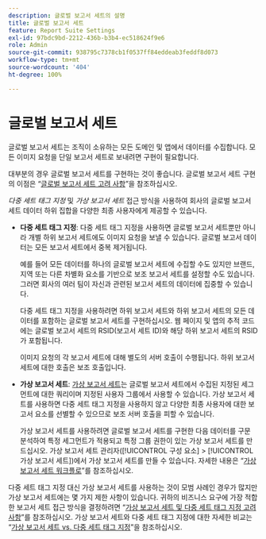 ```yaml
---
description: 글로벌 보고서 세트의 설명
title: 글로벌 보고서 세트
feature: Report Suite Settings
exl-id: 97bdc9bd-2212-436b-b3b4-ec518624f9e6
role: Admin
source-git-commit: 938795c7378cb1f0537ff84eddeab3feddf8d073
workflow-type: tm+mt
source-wordcount: '404'
ht-degree: 100%

---
```


# 글로벌 보고서 세트

글로벌 보고서 세트는 조직이 소유하는 모든 도메인 및 앱에서 데이터를 수집합니다. 모든 이미지 요청을 단일 보고서 세트로 보내려면 구현이 필요합니다.

대부분의 경우 글로벌 보고서 세트를 구현하는 것이 좋습니다. 글로벌 보고서 세트 구현의 이점은 “[글로벌 보고서 세트 고려 사항](https://experienceleague.adobe.com/docs/analytics/implementation/prepare/global-rs.html?lang=ko-KR)”을 참조하십시오.

*다중 세트 태그 지정* 및 *가상 보고서 세트* 접근 방식을 사용하여 회사의 글로벌 보고서 세트 데이터 하위 집합을 다양한 최종 사용자에게 제공할 수 있습니다.

* **다중 세트 태그 지정**: 다중 세트 태그 지정을 사용하면 글로벌 보고서 세트뿐만 아니라 개별 하위 보고서 세트에도 이미지 요청을 보낼 수 있습니다. 글로벌 보고서 데이터는 모든 보고서 세트에서 중복 제거됩니다.

  예를 들어 모든 데이터를 하나의 글로벌 보고서 세트에 수집할 수도 있지만 브랜드, 지역 또는 다른 차별화 요소를 기반으로 보조 보고서 세트를 설정할 수도 있습니다. 그러면 회사의 여러 팀이 자신과 관련된 보고서 세트의 데이터에 집중할 수 있습니다.

  다중 세트 태그 지정을 사용하려면 하위 보고서 세트와 하위 보고서 세트의 모든 데이터를 포함하는 글로벌 보고서 세트를 구현하십시오. 웹 페이지 및 앱의 추적 코드에는 글로벌 보고서 세트의 RSID(보고서 세트 ID)와 해당 하위 보고서 세트의 RSID가 포함됩니다.<!-- Wording/be more specific? And include any links? -->

  이미지 요청의 각 보고서 세트에 대해 별도의 서버 호출이 수행됩니다. 하위 보고서 세트에 대한 호출은 보조 호출입니다.

* **가상 보고서 세트**: [가상 보고서 세트](/help/components/vrs/vrs-about.md)는 글로벌 보고서 세트에서 수집된 지정된 세그먼트에 대한 쿼리이며 지정된 사용자 그룹에서 사용할 수 있습니다. 가상 보고서 세트를 사용하면 다중 세트 태그 지정을 사용하지 않고 다양한 최종 사용자에 대한 보고서 요소를 선별할 수 있으므로 보조 서버 호출을 피할 수 있습니다.

  가상 보고서 세트를 사용하려면 글로벌 보고서 세트를 구현한 다음 데이터를 구문 분석하여 특정 세그먼트가 적용되고 특정 그룹 권한이 있는 가상 보고서 세트를 만드십시오. 가상 보고서 세트 관리자([!UICONTROL 구성 요소] > [!UICONTROL 가상 보고서 세트])에서 가상 보고서 세트를 만들 수 있습니다. 자세한 내용은 “[가상 보고서 세트 워크플로](/help/components/vrs/c-workflow-vrs/vrs-workflow.md)”를 참조하십시오.

다중 세트 태그 지정 대신 가상 보고서 세트를 사용하는 것이 모범 사례인 경우가 많지만 가상 보고서 세트에는 몇 가지 제한 사항이 있습니다. 귀하의 비즈니스 요구에 가장 적합한 보고서 세트 접근 방식을 결정하려면 “[가상 보고서 세트 및 다중 세트 태그 지정 고려 사항](/help/components/vrs/vrs-considerations.md)”를 참조하십시오. 가상 보고서 세트와 다중 세트 태그 지정에 대한 자세한 비교는 “[가상 보고서 세트 vs. 다중 세트 태그 지정](/help/components/vrs/vrs-about.md#section_317E4D21CCD74BC38166D2F57D214F78)”을 참조하십시오.

<!---## Rollup reports

>[!NOTE]
>
>[!DNL Reports & Analytics] is the only tool that supported rollup reports. Reports & Analytics was end-of-lifed on January 17, 2024.

Limitations of Rollup Reports {#limitations-rollups}

* Rollups provide total data, but they do not report individual values in reports. For example, eVar1 values are not included, but their aggregate total can be.
* Data is not deduplicated when the rollup combines data across report suites.
* Rollups run nightly at midnight.
* When you add a report suite to an existing rollup, historical data is not included in the rollup.
* All child report suites must have data in them for a rollup to function. If new report suites are included in a rollup, make sure to send at least one page view to each of those report suites.
* Rollup report suites can include a maximum of 40 child report suites.
* Rollup report suites can include a maximum of 100 events.
* Data contained in rollup report suites does not support breakdowns or segments.
* The Pages report is replaced with the Most Popular Sites report, which reports on metrics at the child-suite level.

## Comparison of Global Report Suite and Rollup Report  Features

**Secondary server calls**: Rollups do not incur any additional server calls beyond what a single report suite collects. If your organization uses multi-suite tagging, secondary server calls are made for each additional report suite included in an image request.

>[!TIP]
>
>If you use only a global report suite with [virtual report suites](/help/components/vrs/vrs-considerations.md), no secondary server calls are needed.

**Implementation changes**: Rollups do not require any implementation changes, while global report suites require you to include the global report suite ID in your implementation.

**Duplication**: Global report suites deduplicate unique visitors, while rollups do not. For example, if a user visits three of your domains in the same day, rollups would count three daily unique visitors. Global report suites would record one unique visitor.

**Time frame**: Rollups are only processed at midnight each night, while global report suites report data with standard latency.

**Breadth**: Rollups have no way to communicate between report suites. Global report suites can attribute credit to conversion variables between report suites and provide pathing across report suites.

**Historical data**: Rollups can aggregate historical data, while global report suites only report data from the point they were implemented.

**Reports**: Global report suites provide data on all dimensions; rollups provide aggregate data on only high-level reports.

**Supported products**: Rollups could only be used in Reports & Analytics. They are not supported in Analysis Workspace, or Data Warehouse. Global report suites can be used across all products.

**Number of aggregated report suites**: Rollups only support a maximum of 40 child report suites. Global report suites can be implemented on any number of domains or apps that you own.--->
